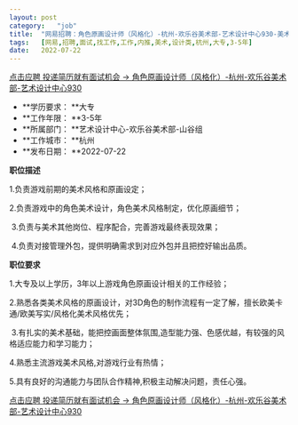 ```yaml
---
layout:	post
category:	"job"
title:	"网易招聘：角色原画设计师（风格化）-杭州-欢乐谷美术部-艺术设计中心930-美术-设计类-杭州大专3-5年"
tags:	[网易,招聘,面试,找工作,工作,内推,美术,设计类,杭州,大专,3-5年]
date:	2022-07-22
---
```


[点击应聘 投递简历就有面试机会 ->  角色原画设计师（风格化）-杭州-欢乐谷美术部-艺术设计中心930](http://mobile.bole.netease.com/bole/boleDetail?id=39306&employeeId=346f03c3cda5f04c&key=all)



- **学历要求： **大专
- **工作年限： **3-5年
- **所属部门： **艺术设计中心-欢乐谷美术部-山谷组
- **工作城市： **杭州
- **发布日期： **2022-07-22



**职位描述**

1.负责游戏前期的美术风格和原画设定； 

2.负责游戏中的角色美术设计，角色美术风格制定，优化原画细节；

 3.负责与美术其他岗位、程序配合，完善游戏最终表现效果；

 4.负责对接管理外包，提供明确需求到对应外包并且把控好输出品质。



**职位要求**

1.大专及以上学历，3年以上游戏角色原画设计相关的工作经验； 

2.熟悉各类美术风格的原画设计，对3D角色的制作流程有一定了解，擅长欧美卡通/欧美写实/风格化美术风格优先；

 3.有扎实的美术基础，能把控画面整体氛围,造型能力强、色感优越，有较强的风格适应能力和学习能力；

4.熟悉主流游戏美术风格,对游戏行业有热情； 

5.具有良好的沟通能力与团队合作精神,积极主动解决问题，责任心强。



[点击应聘 投递简历就有面试机会 ->  角色原画设计师（风格化）-杭州-欢乐谷美术部-艺术设计中心930](http://mobile.bole.netease.com/bole/boleDetail?id=39306&employeeId=346f03c3cda5f04c&key=all)